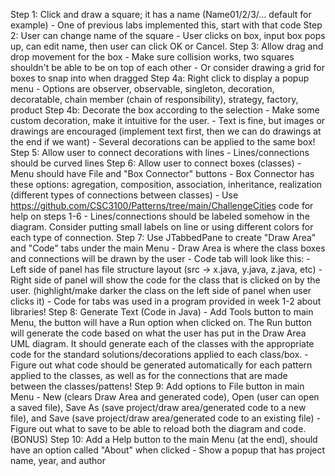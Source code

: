Step 1: Click and draw a square; it has a name (Name01/2/3/... default for example)
	- One of previous labs implemented this, start with that code
 Step 2: User can change name of the square
	- User clicks on box, input box pops up, can edit name, then user can click OK or Cancel.
Step 3: Allow drag and drop movement for the box
	- Make sure collision works, two squares shouldn't be able to be on top of each other
	- Or consider drawing a grid for boxes to snap into when dragged
Step 4a: Right click to display a popup menu
	- Options are observer, observable, singleton, decoration, decoratable, chain member (chain of responsibility), strategy, factory, product
Step 4b: Decorate the box according to the selection
	- Make some custom decoration, make it intuitive for the user.
	- Text is fine, but images or drawings are encouraged (implement text first, then we can do drawings at the end if we want)
	- Several decorations can be applied to the same box!
Step 5: Allow user to connect decorations with lines
	- Lines/connections should be curved lines
Step 6: Allow user to connect boxes (classes)
	- Menu should have File and "Box Connector" buttons
	- Box Connector has these options: agregation, composition, association, inheritance, realization (different types of connections between classes)
	- Use https://github.com/CSC3100/Patterns/tree/main/ChallengeCities code for help on steps 1-6
	- Lines/connections should be labeled somehow in the diagram. Consider putting small labels on line or using different colors for each type of connection.
Step 7: Use JTabbedPane to create "Draw Area" and "Code" tabs under the main Menu
	- Draw Area is where the class boxes and connections will be drawn by the user
	- Code tab will look like this:
		- Left side of panel has file structure layout (src -> x.java, y.java, z.java, etc)
		- Right side of panel will show the code for the class that is clicked on by the user. (highlight/make darker the class on the left side of panel when user clicks it)
	- Code for tabs was used in a program provided in week 1-2 about libraries!
Step 8: Generate Text (Code in Java)
	- Add Tools button to main Menu, the button will have a Run option when clicked on. The Run button will generate the code based on what the user has put in the Draw Area UML diagram. It should generate each of the classes with the appropriate code for the standard solutions/decorations applied to each class/box.
	- Figure out what code should be generated automatically for each pattern applied to the classes, as well as for the connections that are made between the classes/pattens!
Step 9: Add options to File button in main Menu
	- New (clears Draw Area and generated code), Open (user can open a saved file), Save As (save project/draw area/generated code to a new file), and Save (save project/draw area/generated code to an existing file)
	- Figure out what to save to be able to reload both the diagram and code.
(BONUS) Step 10: Add a Help button to the main Menu (at the end), should have an option called "About" when clicked
	- Show a popup that has project name, year, and author
